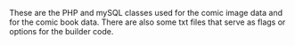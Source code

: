 These are the PHP and mySQL classes used for the comic image data and for the comic book data. There are also some txt files that serve as flags or options for the builder code.
